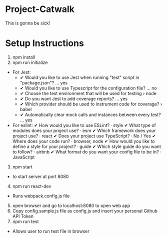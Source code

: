 # Project-Catwalk
This is gonna be sick!

# Setup Instructions
1) npm install
2) npm run initialize
  - For Jest:
    - ✔ Would you like to use Jest when running "test" script in "package.json"? … yes
    - ✔ Would you like to use Typescript for the configuration file? … no
    - ✔ Choose the test environment that will be used for testing › node
    - ✔ Do you want Jest to add coverage reports? … yes
    - ✔ Which provider should be used to instrument code for coverage? › babel
    - ✔ Automatically clear mock calls and instances between every test? … yes
  - For eslint:
    ✔ How would you like to use ESLint? · style
    ✔ What type of modules does your project use? · esm
    ✔ Which framework does your project use? · react
    ✔ Does your project use TypeScript? · No / Yes
    ✔ Where does your code run? · browser, node
    ✔ How would you like to define a style for your project? · guide
    ✔ Which style guide do you want to follow? · airbnb
    ✔ What format do you want your config file to be in? · JavaScript
3) npm start
  - to start server at port 8080
4) npm run react-dev
  - Runs webpack.config.js file
5) open browser and go to localhost:8080 to open web app
6) Copy config.sample.js file as config.js and insert your personal Github API Token
7) npm run test
  - Allows user to run test file in browser
